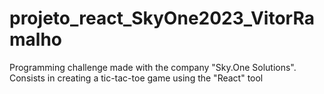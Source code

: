 # projeto_react_SkyOne2023_VitorRamalho
Programming challenge made with the company "Sky.One Solutions". Consists in creating a tic-tac-toe game using the "React" tool
